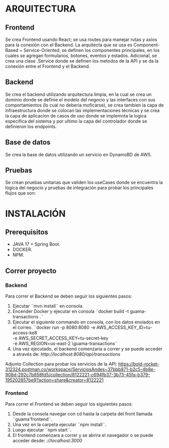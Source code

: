 # ARQUITECTURA

## Frontend
Se crea Frontend usando React; se usa routes para manejar rutas y axios para la conexión con el Backend. La arquitecta que se usa es Component-Based + Service-Oriented, se definen los componentes principales, en los cuales se agregan formularios, botones, eventos y estados. Adicional, se crea una clase .Service donde se definen los metodos de la API y se da la conexión entre el Frontend y el Backend.

## Backend 
Se crea el backend utilizando arquitectura limpia, en la cual se crea un dominio donde se definie el modelo del negocio y las interfaces con sus comportamientos (lo cual no deberia moficarse), se crea tambien la capa de infraestructura donde se colocan las implementaciones técnicas y se crea la capa de aplicacion de casos de uso donde se implemnta la logica especifica del sistema y por ultimo la capa del controlador donde se definieron los endpoints.

## Base de datos
Se crea la base de datos utilizando un servicio en DynamoBD de AWS.

## Pruebas
Se crean pruebas unitarias que validen los useCases donde se encuentra la lógica del negocio y pruebas de integración para probar los principales flujos que son:

# INSTALACIÓN

## Prerequisitos
- JAVA 17 + Spring Boot.
- DOCKER.
- NPM.

## Correr proyecto
### Backend
Para correr el Backend se deben seguir los siguientes pasos:

1. Ejecutar ¨mvn install¨ en consola.
2. Encender Docker y ejecutar en consola ¨docker build -t guama-transactions .¨
3. Ejecutar el siguiente commando en consola, con los datos enviados en el correo. ¨docker run -p 8080:8080 -e AWS_ACCESS_KEY_ID=tu-access-ke8 \
           -e AWS_SECRET_ACCESS_KEY=tu-secret-key \
           -e AWS_REGION=us-east-2 \guama-transactions¨
4. Una vez ejecutado, el backend comenzaria a correr y se puede acceder a através de: *http://localhost:8080/api/transactions*

Adjunto Collection para probar los servicios de la API: https://bold-rocket-312324.postman.co/workspace/ServiciosAndes~37bbb871-b2c5-4b8e-908d-292c7b858fd5/collection/8122221-c694fb37-3b73-45fa-b379-195202857be9?action=share&creator=8122221

### Frontend
Para correr el Frontend se deben seguir los siguientes pasos:

1. Desde la consola navegar con cd hasta la carpeta del front llamada ¨guama'frontend¨.
2. Una vez en la carpeta ejecutar ¨npm install¨.
3. Luego ejecutar ¨npm start¨.
4. El frontend comenzara a correr y se abrira el navegador o se puede acceder desde: *://localhost:3000*

